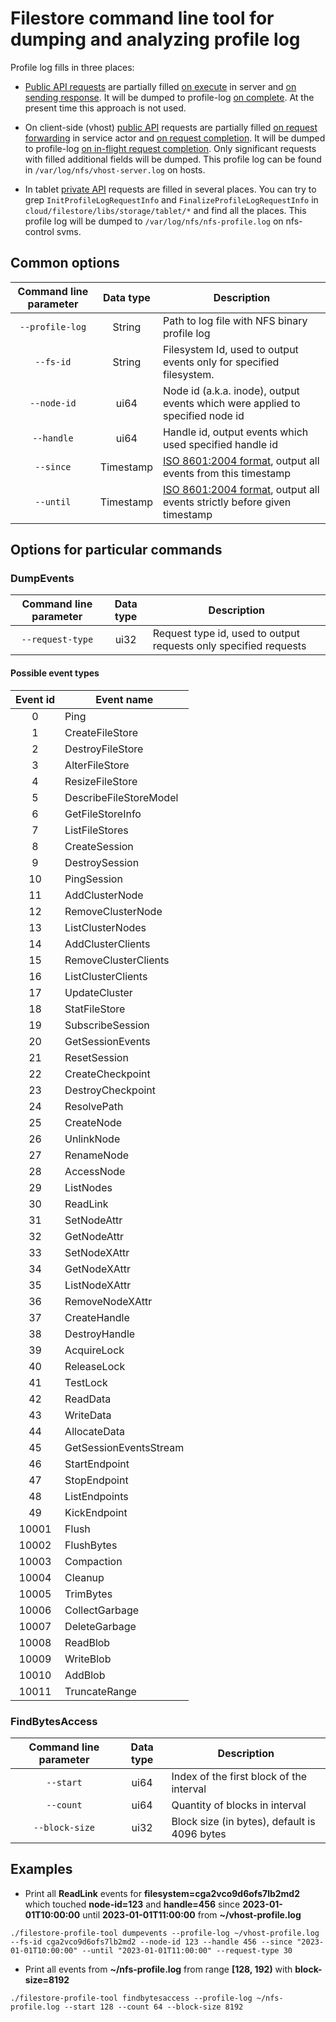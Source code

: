 # Filestore command line tool for dumping and analyzing profile log

Profile log fills in three places:

* [Public API requests](https://github.com/ydb-platform/nbs/blob/main/cloud/filestore/libs/service/request.h) are partially filled [on execute](https://github.com/ydb-platform/nbs/blob/main/cloud/filestore/libs/server/server.cpp) in server and [on sending response](https://github.com/ydb-platform/nbs/blob/main/cloud/filestore/libs/server/server.cpp). It will be dumped to profile-log [on complete](https://github.com/ydb-platform/nbs/blob/main/cloud/filestore/libs/server/server.cpp). At the present time this approach is not used.

* On client-side (vhost) [public API](https://github.com/ydb-platform/nbs/blob/main/cloud/filestore/libs/service/request.h) requests are partially filled [on request forwarding](https://github.com/ydb-platform/nbs/blob/main/cloud/filestore/libs/storage/service/service_actor_forward.cpp) in service actor and [on request completion](https://github.com/ydb-platform/nbs/blob/main/cloud/filestore/libs/storage/service/service_actor_complete.cpp). It will be dumped to profile-log [on in-flight request completion](https://github.com/ydb-platform/nbs/blob/main/cloud/filestore/libs/storage/service/service_state.cpp). Only significant requests with filled additional fields will be dumped. This profile log can be found in ```/var/log/nfs/vhost-server.log``` on hosts.

* In tablet [private API](https://github.com/ydb-platform/nbs/blob/main/cloud/filestore/libs/storage/tablet/model/profile_log_events.h) requests are filled in several places. You can try to grep ```InitProfileLogRequestInfo``` and ```FinalizeProfileLogRequestInfo``` in ```cloud/filestore/libs/storage/tablet/*``` and find all the places. This profile log will be dumped to ```/var/log/nfs/nfs-profile.log``` on nfs-control svms.


## Common options

| Command line parameter | Data type | Description |
|:----------------------:|:---------:|-------------|
| ```--profile-log```    | String    | Path to log file with NFS binary profile log |
| ```--fs-id```          | String    | Filesystem Id, used to output events only for specified filesystem. |
| ```--node-id```        | ui64      | Node id (a.k.a. inode), output events which were applied to specified node id |
| ```--handle```         | ui64      | Handle id, output events which used specified handle id |
| ```--since```          | Timestamp | [ISO 8601:2004 format](https://www.iso.org/standard/40874.html), output all events from this timestamp |
| ```--until```          | Timestamp | [ISO 8601:2004 format](https://www.iso.org/standard/40874.html), output all events strictly before given timestamp |

## Options for particular commands

### DumpEvents

| Command line parameter | Data type | Description |
|:----------------------:|:---------:|-------------|
| ```--request-type```   | ui32      | Request type id, used to output requests only specified requests |

#### Possible event types

| Event id | Event name |
|:--------:|------------|
| 0        | Ping |
| 1        | CreateFileStore |
| 2        | DestroyFileStore |
| 3        | AlterFileStore |
| 4        | ResizeFileStore |
| 5        | DescribeFileStoreModel |
| 6        | GetFileStoreInfo |
| 7        | ListFileStores |
| 8        | CreateSession |
| 9        | DestroySession |
| 10       | PingSession |
| 11       | AddClusterNode |
| 12       | RemoveClusterNode |
| 13       | ListClusterNodes |
| 14       | AddClusterClients |
| 15       | RemoveClusterClients |
| 16       | ListClusterClients |
| 17       | UpdateCluster |
| 18       | StatFileStore |
| 19       | SubscribeSession |
| 20       | GetSessionEvents |
| 21       | ResetSession |
| 22       | CreateCheckpoint |
| 23       | DestroyCheckpoint |
| 24       | ResolvePath |
| 25       | CreateNode |
| 26       | UnlinkNode |
| 27       | RenameNode |
| 28       | AccessNode |
| 29       | ListNodes |
| 30       | ReadLink |
| 31       | SetNodeAttr |
| 32       | GetNodeAttr |
| 33       | SetNodeXAttr |
| 34       | GetNodeXAttr |
| 35       | ListNodeXAttr |
| 36       | RemoveNodeXAttr |
| 37       | CreateHandle |
| 38       | DestroyHandle |
| 39       | AcquireLock |
| 40       | ReleaseLock |
| 41       | TestLock |
| 42       | ReadData |
| 43       | WriteData |
| 44       | AllocateData |
| 45       | GetSessionEventsStream |
| 46       | StartEndpoint |
| 47       | StopEndpoint |
| 48       | ListEndpoints |
| 49       | KickEndpoint |
| 10001    | Flush |
| 10002    | FlushBytes |
| 10003    | Compaction |
| 10004    | Cleanup |
| 10005    | TrimBytes |
| 10006    | CollectGarbage |
| 10007    | DeleteGarbage |
| 10008    | ReadBlob |
| 10009    | WriteBlob |
| 10010    | AddBlob |
| 10011    | TruncateRange |

### FindBytesAccess

| Command line parameter | Data type | Description |
|:----------------------:|:---------:|-------------|
| ```--start```          | ui64      | Index of the first block of the interval |
| ```--count```          | ui64      | Quantity of blocks in interval |
| ```--block-size```     | ui32      | Block size (in bytes), default is 4096 bytes |

## Examples

* Print all **ReadLink** events for **filesystem=cga2vco9d6ofs7lb2md2** which touched **node-id=123** and **handle=456** since **2023-01-01T10:00:00** until **2023-01-01T11:00:00** from **~/vhost-profile.log**

```./filestore-profile-tool dumpevents --profile-log ~/vhost-profile.log --fs-id cga2vco9d6ofs7lb2md2 --node-id 123 --handle 456 --since "2023-01-01T10:00:00" --until "2023-01-01T11:00:00" --request-type 30```

* Print all events from **~/nfs-profile.log** from range **[128, 192)** with **block-size=8192**

```./filestore-profile-tool findbytesaccess --profile-log ~/nfs-profile.log --start 128 --count 64 --block-size 8192```
